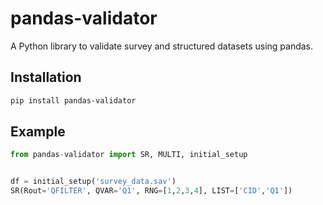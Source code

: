 # pandas-validator


A Python library to validate survey and structured datasets using pandas.


## Installation
```bash
pip install pandas-validator
```


## Example
```python
from pandas-validator import SR, MULTI, initial_setup


df = initial_setup('survey_data.sav')
SR(Rout='QFILTER', QVAR='Q1', RNG=[1,2,3,4], LIST=['CID','Q1'])
```
